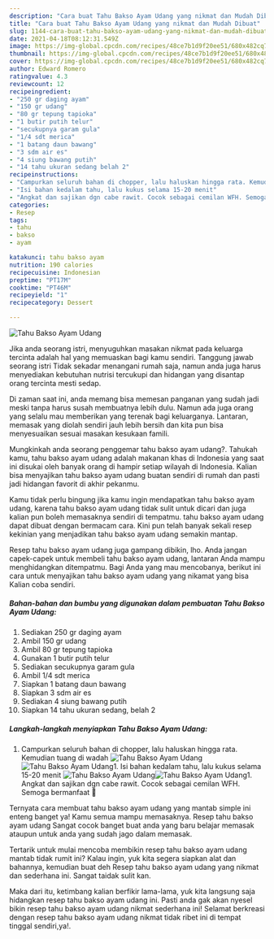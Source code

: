 ```yaml
---
description: "Cara buat Tahu Bakso Ayam Udang yang nikmat dan Mudah Dibuat"
title: "Cara buat Tahu Bakso Ayam Udang yang nikmat dan Mudah Dibuat"
slug: 1144-cara-buat-tahu-bakso-ayam-udang-yang-nikmat-dan-mudah-dibuat
date: 2021-04-18T08:12:31.549Z
image: https://img-global.cpcdn.com/recipes/48ce7b1d9f20ee51/680x482cq70/tahu-bakso-ayam-udang-foto-resep-utama.jpg
thumbnail: https://img-global.cpcdn.com/recipes/48ce7b1d9f20ee51/680x482cq70/tahu-bakso-ayam-udang-foto-resep-utama.jpg
cover: https://img-global.cpcdn.com/recipes/48ce7b1d9f20ee51/680x482cq70/tahu-bakso-ayam-udang-foto-resep-utama.jpg
author: Edward Romero
ratingvalue: 4.3
reviewcount: 12
recipeingredient:
- "250 gr daging ayam"
- "150 gr udang"
- "80 gr tepung tapioka"
- "1 butir putih telur"
- "secukupnya garam gula"
- "1/4 sdt merica"
- "1 batang daun bawang"
- "3 sdm air es"
- "4 siung bawang putih"
- "14 tahu ukuran sedang belah 2"
recipeinstructions:
- "Campurkan seluruh bahan di chopper, lalu haluskan hingga rata. Kemudian tuang di wadah"
- "Isi bahan kedalam tahu, lalu kukus selama 15-20 menit"
- "Angkat dan sajikan dgn cabe rawit. Cocok sebagai cemilan WFH. Semoga bermanfaat 💚"
categories:
- Resep
tags:
- tahu
- bakso
- ayam

katakunci: tahu bakso ayam 
nutrition: 190 calories
recipecuisine: Indonesian
preptime: "PT17M"
cooktime: "PT46M"
recipeyield: "1"
recipecategory: Dessert

---
```



![Tahu Bakso Ayam Udang](https://img-global.cpcdn.com/recipes/48ce7b1d9f20ee51/680x482cq70/tahu-bakso-ayam-udang-foto-resep-utama.jpg)

Jika anda seorang istri, menyuguhkan masakan nikmat pada keluarga tercinta adalah hal yang memuaskan bagi kamu sendiri. Tanggung jawab seorang istri Tidak sekadar menangani rumah saja, namun anda juga harus menyediakan kebutuhan nutrisi tercukupi dan hidangan yang disantap orang tercinta mesti sedap.

Di zaman  saat ini, anda memang bisa memesan panganan yang sudah jadi meski tanpa harus susah membuatnya lebih dulu. Namun ada juga orang yang selalu mau memberikan yang terenak bagi keluarganya. Lantaran, memasak yang diolah sendiri jauh lebih bersih dan kita pun bisa menyesuaikan sesuai masakan kesukaan famili. 



Mungkinkah anda seorang penggemar tahu bakso ayam udang?. Tahukah kamu, tahu bakso ayam udang adalah makanan khas di Indonesia yang saat ini disukai oleh banyak orang di hampir setiap wilayah di Indonesia. Kalian bisa menyajikan tahu bakso ayam udang buatan sendiri di rumah dan pasti jadi hidangan favorit di akhir pekanmu.

Kamu tidak perlu bingung jika kamu ingin mendapatkan tahu bakso ayam udang, karena tahu bakso ayam udang tidak sulit untuk dicari dan juga kalian pun boleh memasaknya sendiri di tempatmu. tahu bakso ayam udang dapat dibuat dengan bermacam cara. Kini pun telah banyak sekali resep kekinian yang menjadikan tahu bakso ayam udang semakin mantap.

Resep tahu bakso ayam udang juga gampang dibikin, lho. Anda jangan capek-capek untuk membeli tahu bakso ayam udang, lantaran Anda mampu menghidangkan ditempatmu. Bagi Anda yang mau mencobanya, berikut ini cara untuk menyajikan tahu bakso ayam udang yang nikamat yang bisa Kalian coba sendiri.

<!--inarticleads1-->

##### Bahan-bahan dan bumbu yang digunakan dalam pembuatan Tahu Bakso Ayam Udang:

1. Sediakan 250 gr daging ayam
1. Ambil 150 gr udang
1. Ambil 80 gr tepung tapioka
1. Gunakan 1 butir putih telur
1. Sediakan secukupnya garam gula
1. Ambil 1/4 sdt merica
1. Siapkan 1 batang daun bawang
1. Siapkan 3 sdm air es
1. Sediakan 4 siung bawang putih
1. Siapkan 14 tahu ukuran sedang, belah 2




<!--inarticleads2-->

##### Langkah-langkah menyiapkan Tahu Bakso Ayam Udang:

1. Campurkan seluruh bahan di chopper, lalu haluskan hingga rata. Kemudian tuang di wadah
<img src="https://img-global.cpcdn.com/steps/171b934d2cc95f2a/160x128cq70/tahu-bakso-ayam-udang-langkah-memasak-1-foto.jpg" alt="Tahu Bakso Ayam Udang"><img src="https://img-global.cpcdn.com/steps/fc58b7c0bfd96b07/160x128cq70/tahu-bakso-ayam-udang-langkah-memasak-1-foto.jpg" alt="Tahu Bakso Ayam Udang">1. Isi bahan kedalam tahu, lalu kukus selama 15-20 menit
<img src="https://img-global.cpcdn.com/steps/ee18f7b4405f60ee/160x128cq70/tahu-bakso-ayam-udang-langkah-memasak-2-foto.jpg" alt="Tahu Bakso Ayam Udang"><img src="https://img-global.cpcdn.com/steps/607c1109dc127b29/160x128cq70/tahu-bakso-ayam-udang-langkah-memasak-2-foto.jpg" alt="Tahu Bakso Ayam Udang">1. Angkat dan sajikan dgn cabe rawit. Cocok sebagai cemilan WFH. Semoga bermanfaat 💚




Ternyata cara membuat tahu bakso ayam udang yang mantab simple ini enteng banget ya! Kamu semua mampu memasaknya. Resep tahu bakso ayam udang Sangat cocok banget buat anda yang baru belajar memasak ataupun untuk anda yang sudah jago dalam memasak.

Tertarik untuk mulai mencoba membikin resep tahu bakso ayam udang mantab tidak rumit ini? Kalau ingin, yuk kita segera siapkan alat dan bahannya, kemudian buat deh Resep tahu bakso ayam udang yang nikmat dan sederhana ini. Sangat taidak sulit kan. 

Maka dari itu, ketimbang kalian berfikir lama-lama, yuk kita langsung saja hidangkan resep tahu bakso ayam udang ini. Pasti anda gak akan nyesel bikin resep tahu bakso ayam udang nikmat sederhana ini! Selamat berkreasi dengan resep tahu bakso ayam udang nikmat tidak ribet ini di tempat tinggal sendiri,ya!.


